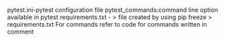 pytest.ini-pytest configuration file
pytest_commands:command line option available in pytest
requirements.txt - > file created by using pip freeze > requirements.txt
For commands refer to code for commands written in comment
